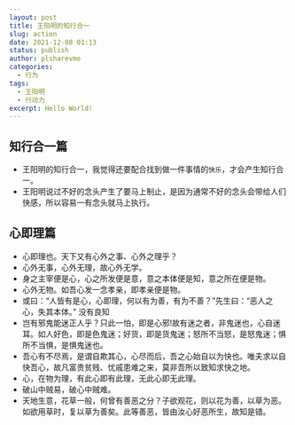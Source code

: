 ```yaml
---
layout: post
title: 王阳明的知行合一
slug: action
date: 2021-12-08 01:13
status: publish
author: plsharevme
categories: 
  - 行为
tags: 
  - 王阳明
  - 行动力
excerpt: Hello World!
---
```


## 知行合一篇
- 王阳明的知行合一，我觉得还要配合找到做一件事情的`快乐`，才会产生知行合一。
- 王阳明说过不好的念头产生了要马上制止，是因为通常不好的念头会带给人们快感，所以容易一有念头就马上执行。

## 心即理篇
- 心即理也。天下又有心外之事、心外之理乎？
- 心外无事，心外无理，故心外无学。
- 身之主宰便是心，心之所发便是意，意之本体便是知，意之所在便是物。
- 心外无物。如吾心发一念孝亲，即孝亲便是物。
- 或曰：“人皆有是心，心即理，何以有为善，有为不善？”先生曰：“恶人之心，失其本体。” 没有良知
- 岂有邪鬼能迷正人乎？只此一怕，即是心邪!故有迷之者，非鬼迷也，心自迷耳。如人好色，即是色鬼迷；好货，即是货鬼迷；怒所不当怒，是怒鬼迷；惧所不当惧，是惧鬼迷也。
- 吾心有不尽焉，是谓自欺其心，心尽而后，吾之心始自以为快也。唯夫求以自快吾心，故凡富贵贫贱、忧戚患难之来，莫非吾所以致知求快之地。
- 心，在物为理，有此心即有此理，无此心即无此理。
- 破山中贼易，破心中贼难。
- 天地生意，花草一般，何曾有善恶之分？子欲观花，则以花为善，以草为恶。如欲用草时，复以草为善矣。此等善恶，皆由汝心好恶所生，故知是错。
